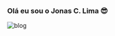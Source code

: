 ### Olá eu sou o Jonas C. Lima 😎
![blog](https://img.shields.io/badge/JavaScript-F7DF1E?style=for-the-badge&logo=javascript&logoColor=black)
